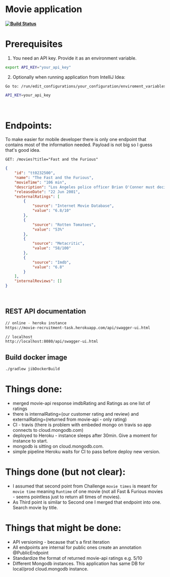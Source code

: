 # Movie application

#### [![Build Status](https://travis-ci.org/braintelligencePL/movie-recruitment-task.svg?branch=master)](https://travis-ci.org/braintelligencePL/movie-recruitment-task) 

# Prerequisites
1. You need an API key. Provide it as an environment variable.

```bash
export API_KEY="your_api_key"
```

2. Optionally when running application from IntelliJ Idea:  
```bash
Go to: /run/edit_configurations/your_configuration/enviroment_variables

API_KEY=your_api_key
```

<br> 

# Endpoints:
To make easier for mobile developer there is only one endpoint that contains most of the information needed. Payload is not big so I guess that's good idea.

`GET: /movies?title="Fast and the Furious"` 
```json
{
    "id": "tt0232500",
    "name": "The Fast and the Furious",
    "movieTime": "106 min",
    "description": "Los Angeles police officer Brian O'Conner must decide where his loyalty really lies when he becomes enamored with the street racing world he has been sent undercover to destroy.",
    "releaseDate": "22 Jun 2001",
    "externalRatings": [
        {
            "source": "Internet Movie Database",
            "value": "6.8/10"
        },
        {
            "source": "Rotten Tomatoes",
            "value": "53%"
        },
        {
            "source": "Metacritic",
            "value": "58/100"
        },
        {
            "source": "Imdb",
            "value": "6.8"
        }
    ],
    "internalReviews": [] 
}
```

<br>

## REST API documentation
```bash
// online - heroku instance
https://movie-recruitment-task.herokuapp.com/api/swagger-ui.html

// localhost
http://localhost:8080/api/swagger-ui.html
```

## Build docker image
```bash
./gradlew jibDockerBuild
```

# Things done:
- merged movie-api response imdbRating and Ratings as one list of ratings
- there is internalRating=(our customer rating and review) and externalRating=(returned from movie-api - only rating)
- CI - travis (there is problem with embeded mongo on travis so app connects to cloud.mongodb.com)
- deployed to Heroku - instance sleeps after 30min. Give a moment for instance to start. 
- mongodb is sitting on cloud.mongodb.com.
- simple pipeline Heroku waits for CI to pass before deploy new version.


# Things done (but not clear): 
- I assumed that second point from Challenge `movie times` is meant for `movie time` meaning `Runtime` of one movie (not all Fast & Furious movies - seems pointless just to return all times of movies).
- As Third point is similar to Second one I merged that endpoint into one. Search movie by title. 

# Things that might be done: 
- API versioning - because that's a first iteration
- All endpoints are internal for public ones create an annotation @PublicEndpoint 
- Standardize the format of returned movie-api ratings e.g. 5/10
- Different Mongodb instances. This application has same DB for local/prod cloud.mongodb instance.  
